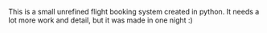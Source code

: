This is a small unrefined flight booking system created in python.
It needs a lot more work and detail, but it was made in one night :)
